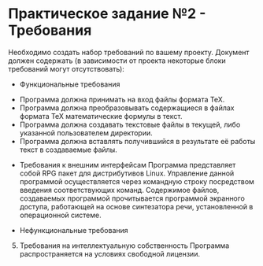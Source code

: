 # Практическое задание №2 - Требования
Необходимо создать набор требований по вашему проекту.
Документ должен содержать (в зависимости от проекта некоторые блоки требований могут отсутствовать):
* Функциональные требования
- Программа должна принимать на вход файлы формата TeX.
- Программа должна преобразовывать содержащиеся в файлах формата TeX математические формулы в текст.
- Программа должна создавать текстовые файлы в текущей, либо указанной пользователем директории.
- Программа должна вставлять получившийся в результате её работы текст в создаваемые файлы.

* Требования к внешним интерфейсам
	Программа представляет собой RPG пакет для дистрибутивов Linux. Управление данной программой осуществляется через командную строку посредством введения соответствующих команд. Содержимое файлов, создаваемых программой прочитывается программой экранного доступа, работающей на основе синтезатора речи, установленной в операционной системе.

* Нефункциональные требования
5. Требования на интеллектуальную собственность
	Программа распространяется на условиях свободной лицензии.
